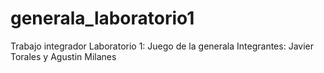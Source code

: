 # generala_laboratorio1
Trabajo integrador Laboratorio 1: Juego de la generala
Integrantes: Javier Torales y Agustin Milanes

